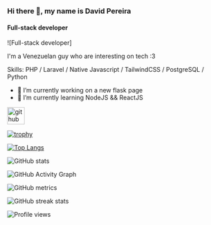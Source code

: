 ### Hi there 👋, my name is David Pereira
#### Full-stack developer
![Full-stack developer]

I'm a Venezuelan guy who are interesting on tech :3

Skills: PHP / Laravel / Native Javascript / TailwindCSS / PostgreSQL / Python

- 🔭 I’m currently working on a new flask page  
- 🌱 I’m currently learning NodeJS && ReactJS  


[<img src='https://cdn.jsdelivr.net/npm/simple-icons@3.0.1/icons/github.svg' alt='github' height='40'>](https://github.com/CorpusOwO)  


[![trophy](https://github-profile-trophy.vercel.app/?username=CorpusOwO)](https://github.com/ryo-ma/github-profile-trophy)

[![Top Langs](https://github-readme-stats.vercel.app/api/top-langs/?username=CorpusOwO)](https://github.com/anuraghazra/github-readme-stats)

![GitHub stats](https://github-readme-stats.vercel.app/api?username=CorpusOwO&show_icons=true)  

![GitHub Activity Graph](https://activity-graph.herokuapp.com/graph?username=CorpusOwO)  

![GitHub metrics](https://metrics.lecoq.io/CorpusOwO)  

![GitHub streak stats](https://streak-stats.demolab.com/?user=CorpusOwO)  

![Profile views](https://gpvc.arturio.dev/CorpusOwO)  
